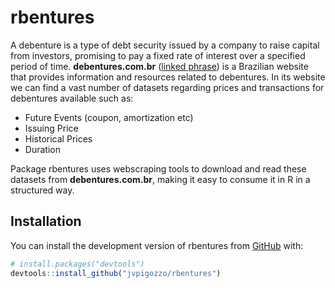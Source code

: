 
<!-- README.md is generated from README.Rmd. Please edit that file -->

# rbentures

<!-- badges: start -->
<!-- badges: end -->

A debenture is a type of debt security issued by a company to raise
capital from investors, promising to pay a fixed rate of interest over a
specified period of time. **debentures.com.br** ([linked
phrase](http://www.debentures.com.br/)) is a Brazilian website that
provides information and resources related to debentures. In its website
we can find a vast number of datasets regarding prices and transactions
for debentures available such as:

- Future Events (coupon, amortization etc)
- Issuing Price
- Historical Prices
- Duration

Package rbentures uses webscraping tools to download and read these
datasets from **debentures.com.br**, making it easy to consume it in R
in a structured way.

## Installation

You can install the development version of rbentures from
[GitHub](https://github.com/) with:

``` r
# install.packages("devtools")
devtools::install_github("jvpigozzo/rbentures")
```
